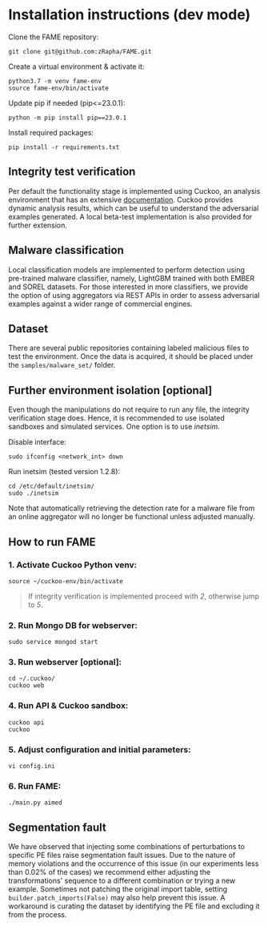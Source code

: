 # Installation instructions (dev mode)

Clone the FAME repository:
```
git clone git@github.com:zRapha/FAME.git
```
Create a virtual environment & activate it:
```
python3.7 -m venv fame-env
source fame-env/bin/activate
```
Update pip if needed (pip<=23.0.1):
```
python -m pip install pip==23.0.1
```

Install required packages:
```
pip install -r requirements.txt
```
## Integrity test verification  
Per default the functionality stage is implemented using Cuckoo, an analysis environment that has an extensive [documentation](https://cuckoo.sh/docs/). Cuckoo provides dynamic analysis results, which can be useful to understand the adversarial examples generated. A local beta-test implementation is also provided for further extension.

## Malware classification   
Local classification models are implemented to perform detection using  pre-trained malware classifier, namely, LightGBM trained with both EMBER and SOREL datasets. For those interested in more classifiers, we provide the option of using aggregators via REST APIs in order to assess adversarial examples against a wider range of commercial engines.

## Dataset
There are several public repositories containing labeled malicious files to test the environment. Once the data is acquired, it should be placed under the `samples/malware_set/` folder.

## Further environment isolation [optional]
Even though the manipulations do not require to run any file, the integrity verification stage does. Hence, it is  recommended to use isolated sandboxes and simulated services. One option is to use _inetsim_.

Disable interface:
```
sudo ifconfig <network_int> down
```

Run inetsim (tested version 1.2.8):
```
cd /etc/default/inetsim/
sudo ./inetsim
```

Note that automatically retrieving the detection rate for a malware file from an online aggregator will no longer be functional unless adjusted manually.

## How to run FAME

### 1. Activate Cuckoo Python venv:
```
source ~/cuckoo-env/bin/activate
```

> If integrity verification is implemented proceed with _2_, otherwise jump to _5_. 

### 2. Run Mongo DB for webserver:
```
sudo service mongod start
```

### 3. Run webserver [optional]:
```
cd ~/.cuckoo/
cuckoo web
``` 

### 4. Run API & Cuckoo sandbox:
```
cuckoo api
cuckoo
```

### 5. Adjust configuration and initial parameters:
```
vi config.ini
```

### 6. Run FAME:
```
./main.py aimed
```

## Segmentation fault 
We have observed that injecting some combinations of perturbations to specific PE files raise segmentation fault 
issues. Due to the nature of memory violations and the occurrence of this issue (in our experiments less than 0.02% of 
the cases) we recommend either adjusting the transformations' sequence to a different combination or trying a new example. 
Sometimes not patching the original import table, setting `builder.patch_imports(False)` may also help prevent this issue. 
A workaround is curating the dataset by identifying the PE file and excluding it from the process.


